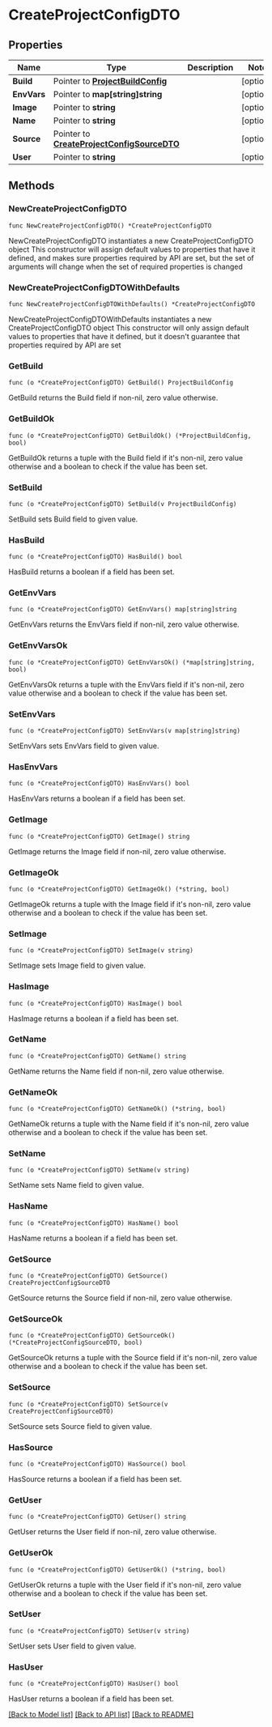 # CreateProjectConfigDTO

## Properties

Name | Type | Description | Notes
------------ | ------------- | ------------- | -------------
**Build** | Pointer to [**ProjectBuildConfig**](ProjectBuildConfig.md) |  | [optional] 
**EnvVars** | Pointer to **map[string]string** |  | [optional] 
**Image** | Pointer to **string** |  | [optional] 
**Name** | Pointer to **string** |  | [optional] 
**Source** | Pointer to [**CreateProjectConfigSourceDTO**](CreateProjectConfigSourceDTO.md) |  | [optional] 
**User** | Pointer to **string** |  | [optional] 

## Methods

### NewCreateProjectConfigDTO

`func NewCreateProjectConfigDTO() *CreateProjectConfigDTO`

NewCreateProjectConfigDTO instantiates a new CreateProjectConfigDTO object
This constructor will assign default values to properties that have it defined,
and makes sure properties required by API are set, but the set of arguments
will change when the set of required properties is changed

### NewCreateProjectConfigDTOWithDefaults

`func NewCreateProjectConfigDTOWithDefaults() *CreateProjectConfigDTO`

NewCreateProjectConfigDTOWithDefaults instantiates a new CreateProjectConfigDTO object
This constructor will only assign default values to properties that have it defined,
but it doesn't guarantee that properties required by API are set

### GetBuild

`func (o *CreateProjectConfigDTO) GetBuild() ProjectBuildConfig`

GetBuild returns the Build field if non-nil, zero value otherwise.

### GetBuildOk

`func (o *CreateProjectConfigDTO) GetBuildOk() (*ProjectBuildConfig, bool)`

GetBuildOk returns a tuple with the Build field if it's non-nil, zero value otherwise
and a boolean to check if the value has been set.

### SetBuild

`func (o *CreateProjectConfigDTO) SetBuild(v ProjectBuildConfig)`

SetBuild sets Build field to given value.

### HasBuild

`func (o *CreateProjectConfigDTO) HasBuild() bool`

HasBuild returns a boolean if a field has been set.

### GetEnvVars

`func (o *CreateProjectConfigDTO) GetEnvVars() map[string]string`

GetEnvVars returns the EnvVars field if non-nil, zero value otherwise.

### GetEnvVarsOk

`func (o *CreateProjectConfigDTO) GetEnvVarsOk() (*map[string]string, bool)`

GetEnvVarsOk returns a tuple with the EnvVars field if it's non-nil, zero value otherwise
and a boolean to check if the value has been set.

### SetEnvVars

`func (o *CreateProjectConfigDTO) SetEnvVars(v map[string]string)`

SetEnvVars sets EnvVars field to given value.

### HasEnvVars

`func (o *CreateProjectConfigDTO) HasEnvVars() bool`

HasEnvVars returns a boolean if a field has been set.

### GetImage

`func (o *CreateProjectConfigDTO) GetImage() string`

GetImage returns the Image field if non-nil, zero value otherwise.

### GetImageOk

`func (o *CreateProjectConfigDTO) GetImageOk() (*string, bool)`

GetImageOk returns a tuple with the Image field if it's non-nil, zero value otherwise
and a boolean to check if the value has been set.

### SetImage

`func (o *CreateProjectConfigDTO) SetImage(v string)`

SetImage sets Image field to given value.

### HasImage

`func (o *CreateProjectConfigDTO) HasImage() bool`

HasImage returns a boolean if a field has been set.

### GetName

`func (o *CreateProjectConfigDTO) GetName() string`

GetName returns the Name field if non-nil, zero value otherwise.

### GetNameOk

`func (o *CreateProjectConfigDTO) GetNameOk() (*string, bool)`

GetNameOk returns a tuple with the Name field if it's non-nil, zero value otherwise
and a boolean to check if the value has been set.

### SetName

`func (o *CreateProjectConfigDTO) SetName(v string)`

SetName sets Name field to given value.

### HasName

`func (o *CreateProjectConfigDTO) HasName() bool`

HasName returns a boolean if a field has been set.

### GetSource

`func (o *CreateProjectConfigDTO) GetSource() CreateProjectConfigSourceDTO`

GetSource returns the Source field if non-nil, zero value otherwise.

### GetSourceOk

`func (o *CreateProjectConfigDTO) GetSourceOk() (*CreateProjectConfigSourceDTO, bool)`

GetSourceOk returns a tuple with the Source field if it's non-nil, zero value otherwise
and a boolean to check if the value has been set.

### SetSource

`func (o *CreateProjectConfigDTO) SetSource(v CreateProjectConfigSourceDTO)`

SetSource sets Source field to given value.

### HasSource

`func (o *CreateProjectConfigDTO) HasSource() bool`

HasSource returns a boolean if a field has been set.

### GetUser

`func (o *CreateProjectConfigDTO) GetUser() string`

GetUser returns the User field if non-nil, zero value otherwise.

### GetUserOk

`func (o *CreateProjectConfigDTO) GetUserOk() (*string, bool)`

GetUserOk returns a tuple with the User field if it's non-nil, zero value otherwise
and a boolean to check if the value has been set.

### SetUser

`func (o *CreateProjectConfigDTO) SetUser(v string)`

SetUser sets User field to given value.

### HasUser

`func (o *CreateProjectConfigDTO) HasUser() bool`

HasUser returns a boolean if a field has been set.


[[Back to Model list]](../README.md#documentation-for-models) [[Back to API list]](../README.md#documentation-for-api-endpoints) [[Back to README]](../README.md)


